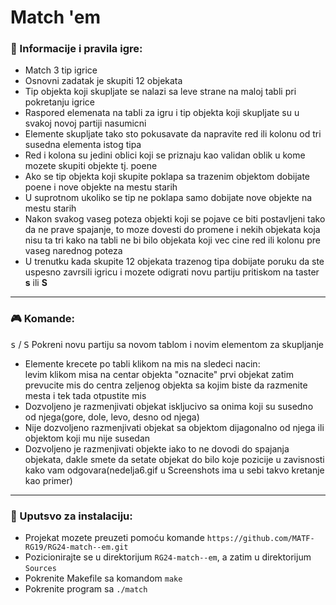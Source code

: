 # Match 'em

### :memo: Informacije i pravila igre:
* Match 3 tip igrice <br>
* Osnovni zadatak je skupiti 12 objekata <br>
* Tip objekta koji skupljate se nalazi sa leve strane na maloj tabli pri pokretanju igrice <br>
* Raspored elemenata na tabli za igru i tip objekta koji skupljate su u svakoj novoj partiji nasumicni <br>
* Elemente skupljate tako sto pokusavate da napravite red ili kolonu od tri susedna elementa istog tipa <br>
* Red i kolona su jedini oblici koji se priznaju kao validan oblik u kome mozete skupiti objekte tj. poene
* Ako se tip objekta koji skupite poklapa sa trazenim objektom dobijate poene i nove objekte na mestu starih <br>
* U suprotnom ukoliko se tip ne poklapa samo dobijate nove objekte na mestu starih <br>
* Nakon svakog vaseg poteza objekti koji se pojave ce biti postavljeni tako da ne prave spajanje, 
to moze dovesti do promene i nekih objekata koja nisu ta tri kako na tabli ne bi bilo objekata koji vec cine red ili kolonu
pre vaseg narednog poteza
* U trenutku kada skupite 12 objekata trazenog tipa dobijate poruku da ste uspesno zavrsili igricu i mozete 
  odigrati novu partiju pritiskom na taster **s** ili **S**
<hr>

### :video_game: Komande:
<kbd>s</kbd> / <kbd>S</kbd> Pokreni novu partiju sa novom tablom i novim elementom za skupljanje <br>
* Elemente krecete po tabli klikom na mis na sledeci nacin: <br>
levim klikom misa na centar objekta "oznacite" prvi objekat zatim prevucite mis do centra zeljenog objekta sa kojim biste da razmenite mesta i tek tada otpustite mis <br> 
* Dozvoljeno je razmenjivati objekat iskljucivo sa onima koji su susedno od njega(gore, dole, levo, desno od njega) <br>
* Nije dozvoljeno razmenjivati objekat sa objektom dijagonalno od njega ili objektom koji mu nije susedan <br> 
* Dozvoljeno je razmenjivati objekte iako to ne dovodi do spajanja objekata, dakle smete da setate objekat do bilo koje pozicije u zavisnosti kako vam odgovara(nedelja6.gif u Screenshots ima u sebi takvo kretanje kao primer)

<hr>

### :wrench: Uputsvo za instalaciju:
* Projekat mozete preuzeti pomoću komande `https://github.com/MATF-RG19/RG24-match--em.git` <br>
* Pozicionirajte se u direktorijum `RG24-match--em`, a zatim u direktorijum `Sources`
* Pokrenite Makefile  sa komandom `make` <br>
* Pokrenite program sa `./match`
